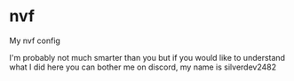 # nvf
My nvf config

I'm probably not much smarter than you but if you would like to understand what I did here you can bother me on discord, my name is silverdev2482
